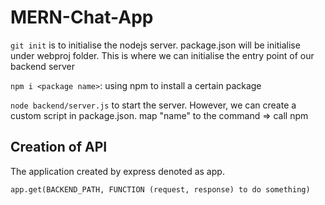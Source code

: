 # MERN-Chat-App

`git init` is to initialise the nodejs server. package.json will be initialise under webproj folder. This is where we can initialise the entry point of our backend server

`npm i <package name>`: using npm to install a certain package

`node backend/server.js` to start the server. However, we can create a custom script in package.json. map "name" to the command => call npm <name>

## Creation of API

The application created by express denoted as app.

`app.get(BACKEND_PATH, FUNCTION (request, response) to do something)`
